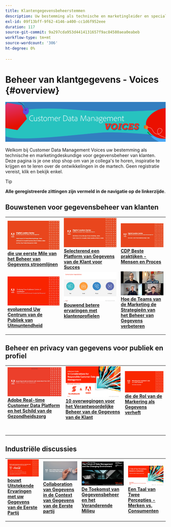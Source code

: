 ```yaml
---
title: Klantengegevensbeheerstemmen
description: Uw bestemming als technische en marketingleider en specialist op het gebied van gegevensbeheer van klanten.  Deze pagina is je one stop shop om van je collega's te horen, inspiratie te krijgen en te leren over de ontwikkelingen in de martech.
exl-id: 09f13bff-9f62-4146-a400-cc1d6f952eee
duration: 117
source-git-commit: 9a297cda953d4414131657f9ac84580aea0eabeb
workflow-type: tm+mt
source-wordcount: '306'
ht-degree: 0%

---
```


# Beheer van klantgegevens - Voices {#overview}

<img alt="Klantengegevensbeheerstemmen" src="./assets/cdp-voices-banner.png" />

Welkom bij Customer Data Management Voices uw bestemming als technische en marketingdeskundige voor gegevensbeheer van klanten. Deze pagina is je one stop shop om van je collega&#39;s te horen, inspiratie te krijgen en te leren over de ontwikkelingen in de martech. Geen registratie vereist, klik en bekijk enkel.

>[!TIP]
>
>**Alle geregistreerde zittingen zijn vermeld in de navigatie op de linkerzijde**.

## Bouwstenen voor gegevensbeheer van klanten

<table>
  <tr>
   <td>
      <a href="./cdm/first-mile.md">
      <img alt="Stroomlijnen van uw eerste module voor gegevensbeheer" src="./assets/first-mile.png"/>
      </a>
      <div>
         <a href="./cdm/first-mile.md"><strong> die uw eerste Mile van het Beheer van Gegevens stroomlijnen </strong></a>
         <br/>
      </div>
   </td>
   <td>
      <a href="./cdm/cdp-success.md">
      <img alt="Een klantgegevensplatform selecteren voor succes" src="./assets/cdp-success.png"/>
      </a>
      <div>
         <a href="./cdm/cdp-success.md"><strong> Selecterend een Platform van Gegevens van de Klant voor Succes </strong></a>
         <br/>
      </div>
    </td>
    <td>
      <a href="./cdm/people-and-process.md">
      <img alt="Personen en proces" src="./assets/people-and-process.png"/>
      </a>
      <div>
         <a href="./cdm/people-and-process.md"><strong> CDP Beste praktijken - Mensen en Proces </strong></a>
         <br/>
      </div>
    </td>
   </tr>
   <tr> 
   <td>
      <a href="./cdm/evolving-your-audience-center-of-excellence.md">
      <img alt="Evolving Your Audience Center of Excellence" src="./assets/evolving-your-audience-center-of-excellence.png"/>
      </a>
      <div>
         <a href="./cdm/evolving-your-audience-center-of-excellence.md"><strong> evoluerend Uw Centrum van de Publiek van Uitmuntendheid </strong></a>
         <br/>
      </div>
    </td>
   <td>
      <a href="./cdm/building-better-experiences-with-customer-profiles.md">
      <img alt="Betere ervaringen opbouwen met klantprofielen" src="./assets/building-better-experiences-with-customer-profiles.png"/>
      </a>
      <div>
         <a href="./cdm/building-better-experiences-with-customer-profiles.md"><strong> Bouwend betere ervaringen met klantenprofielen </strong></a>
      </div>
      <p>
        <br/>
    </td>
   <td>
      <a href="./cdm/how-marketing-teams-are-improving-data-management-strategies.md">
      <img alt="Hoe de Marketing Teams de Strategieën van het gegevensbeheer verbeteren" src="./assets/how-marketing-teams-are-improving-data-management-strategies.png"/>
      </a>
      <div>
         <a href="./cdm/how-marketing-teams-are-improving-data-management-strategies.md"><strong> Hoe de Teams van de Marketing de Strategieën van het Beheer van Gegevens verbeteren </strong></a>
      </div>
      <p>
      </p>
    </td>
  </tr>
</table>

## Beheer en privacy van gegevens voor publiek en profiel

<table>
  <tr>
   <td>
      <a href="./governance/healthcare-shield.md">
      <img alt="Adobe Real-time Customer Data Platform en Healthcare Shield" src="./assets/healthcare-shield.png"/>
      </a>
      <div>
         <a href="./governance/healthcare-shield.md"><strong> Adobe Real-time Customer Data Platform en het Schild van de Gezondheidszorg </strong></a>
         <br/>
      </div>
      <p>
        <br/>
   </td> 
   <td>
      <a href="https://experienceleague.adobe.com/docs/platform-learn/tutorials/privacy/ten-considerations-for-responsible-customer-data-management.html?lang=nl-NL">
      <img alt="10 overwegingen voor Verantwoordelijk beheer van klantgegevens" src="./assets/ten-considerations-for-responsible-customer-data-management.png"/>
      </a>
      <div>
         <a href="https://experienceleague.adobe.com/docs/platform-learn/tutorials/privacy/ten-considerations-for-responsible-customer-data-management.html?lang=nl-NL"><strong> 10 overwegingen voor het Verantwoordelijke Beheer van de Gegevens van de Klant </strong></a>
         <br/>
      </div>
      <p>
        <br/>
    </td>
    <td>
      <a href="https://experienceleague.adobe.com/docs/platform-learn/tutorials/privacy/elevating-the-marketers-role-as-a-data-steward.html?lang=nl-NL">
      <img alt="De rol van de Markering als Data Steward verhogen" src="./assets/elevating-the-marketers-role-as-a-data-steward.png"/>
      </a>
      <div>
         <a href="https://experienceleague.adobe.com/docs/platform-learn/tutorials/privacy/elevating-the-marketers-role-as-a-data-steward.html?lang=nl-NL"><strong> die de Rol van de Markering als Gegevens verheft </strong></a>
         <br/>
      </div>
      <p>
        <br/>
       </p>
    </td>
  </tr>
</table>

## Industriële discussies

<table>
  <tr>
     <td>
      <a href="./industry/build-superb-experiences-with-your-first-party-data.md">
      <img alt="Bouw Uitstekende Ervaring met uw Gegevens van de Eerste Partij" src="./assets/build-superb-experiences-with-your-first-party-data.png"/>
      </a>
      <div>
         <a href="./industry/build-superb-experiences-with-your-first-party-data.md"><strong> bouwt Uitstekende Ervaringen met uw Gegevens van de Eerste Partij </strong></a>
      </div>
      <p>
      </p>
    </td>
     <td>
      <a href="./industry/data-collaboration-in-the-first-party-data-context.md">
      <img alt="Data Collaboration in de context First-party Data" src="./assets/data-collaboration-in-the-first-party-data-context.png"/>
      </a>
      <div>
         <a href="./industry/data-collaboration-in-the-first-party-data-context.md"><strong> Collaboration van Gegevens in de Context van Gegevens van de Eerste partij </strong></a>
      </div>
      <p>
      </p>
    </td>
     <td>
      <a href="./industry/the-future-of-data-management-and-the-changing-environment.md">
      <img alt="De toekomst van gegevensbeheer en de veranderende omgeving" src="./assets/the-future-of-data-management-and-the-changing-environment.png"/>
      </a>
      <div>
         <a href="./industry/the-future-of-data-management-and-the-changing-environment.md"><strong> De Toekomst van Gegevensbeheer en het Veranderende Milieu </strong></a>
      </div>
      <p>
      </p>
    </td>
   <td>
      <a href="./industry/brands-vs-consumers.md">
      <img alt="Een overzicht van twee percepties - merken versus consumenten" src="./assets/brands-vs-consumers.png"/>
      </a>
      <div>
         <a href="./industry/brands-vs-consumers.md"><strong> Een Taal van Twee Percepties - Merken vs. Consumenten </strong></a>
         <br/>
      </div>
    </td>
  </tr>
</table>
